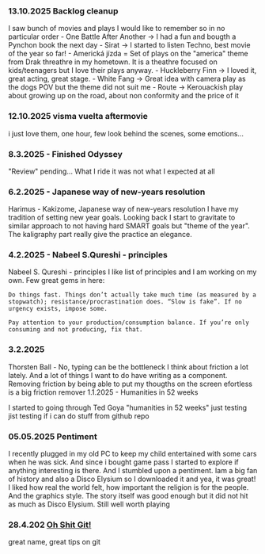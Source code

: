 ### 13.10.2025 Backlog cleanup 
I saw bunch of movies and plays I would like to remember so in no particular order
    - One Battle After Another -> I had a fun and bougth a Pynchon book the next day
    - Sirat -> I started to listen Techno, best movie of the year so far!
    - Americká jízda = Set of plays on the "america" theme from Drak threathre in my hometown. It is a theathre focused on kids/teenagers but I love their plays anyway. 
        - Huckleberry Finn -> I loved it, great acting, great stage.
        - White Fang -> Great idea with camera play as the dogs POV but the theme did not suit me
        - Route -> Kerouackish play about growing up on the road, about non conformity and the price of it 

### 12.10.2025 visma vuelta aftermovie
i just love them, one hour, few look behind the scenes, some emotions...

### 8.3.2025 - Finished Odyssey

"Review" pending... What I ride it was not what I expected at all
### 6.2.2025 - Japanese way of new-years resolution

Harimus - Kakizome, Japanese way of new-years resolution I have my tradition of setting new year goals. Looking back I start to gravitate to similar approach to not having hard SMART goals but "theme of the year". The kaligraphy part really give the practice an elegance.
### 4.2.2025 - Nabeel S.Qureshi - principles

Nabeel S. Qureshi - principles I like list of principles and I am working on my own. Few great gems in here:

    Do things fast. Things don’t actually take much time (as measured by a stopwatch); resistance/procrastination does. “Slow is fake”. If no urgency exists, impose some.

    Pay attention to your production/consumption balance. If you’re only consuming and not producing, fix that.

### 3.2.2025

Thorsten Ball - No, typing can be the bottleneck I think about friction a lot lately. And a lot of things I want to do have writing as a component. Removing friction by being able to put my thougths on the screen efortless is a big friction remover
1.1.2025 - Humanities in 52 weeks

I started to going through Ted Goya "humanities in 52 weeks"
just testing
jist testing if i can do stuff from github repo

### 05.05.2025 Pentiment

I recently plugged in my old PC to keep my child entertained with some cars when he was sick. And since i bought game pass I started to explore if anything interesting is there. And I stumbled upon a pentiment. Iam a big fan of history and also a Disco Elysium so I downloaded it and yea, it was great! I liked how real the world felt, how important the religion is for the people. And the graphics style. The story itself was good enough but it did not hit as much as Disco Elysium. Still well worth playing

### 28.4.202 [Oh Shit Git!](https://ohshitgit.com/)

great name, great tips on git
